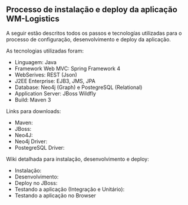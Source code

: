 ## Processo de instalação e deploy da aplicação WM-Logistics

A seguir estão descritos todos os passos e tecnologías utilizadas para o processo de configuração, desenvolvimento e deploy da aplicação.

As tecnologias utilizadas foram:
- Linguagem: Java
- Framework Web MVC: Spring Framework 4
- WebSerives: REST (Json)
- J2EE Enterprise: EJB3, JMS, JPA
- Database: Neo4j (Graph) e PostegreSQL (Relational)
- Application Server: JBoss Wildfly
- Build: Maven 3
 
Links para downloads:
- Maven:
- JBoss:
- Neo4J:
- Neo4j Driver:
- PostegreSQL Driver:

Wiki detalhada para instalação, desenvolvimento e deploy:
- Instalação:
- Desenvolvimento:
- Deploy no JBoss:
- Testando a aplicação (Integração e Unitário):
- Testando a aplicação no Browser




